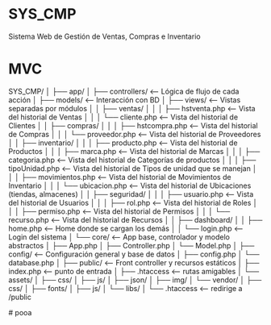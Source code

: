 # SYS_CMP
Sistema Web de Gestión de Ventas, Compras e Inventario

# MVC
SYS_CMP/
│
├── app/
│   ├── controllers/         <-- Lógica de flujo de cada acción
│   ├── models/              <-- Interacción con BD
│   ├── views/               <-- Vistas separadas por módulos
│   │   ├── ventas/
│   │   │   ├── hstventa.php    <-- Vista del historial de Ventas
│   │   │   └── cliente.php     <-- Vista del historial de Clientes
│   │   ├── compras/
│   │   │   ├── hstcompra.php   <-- Vista del historial de Compras
│   │   │   └── proveedor.php   <-- Vista del historial de Proveedores
│   │   ├── inventario/
│   │   │   ├── producto.php    <-- Vista del historial de Productos
│   │   │   ├── marca.php       <-- Vista del historial de Marcas
│   │   │   ├── categoria.php   <-- Vista del historial de Categorías de productos
│   │   │   ├── tipoUnidad.php  <-- Vista del historial de Tipos de unidad que se manejan
│   │   │   ├── movimientos.php <-- Vista del historial de Movimientos de Inventario
│   │   │   └── ubicacion.php   <-- Vista del historial de Ubicaciones (tiendas, almacenes)
│   │   ├── seguridad/
│   │   │   ├── usuario.php     <-- Vista del historial de Usuarios
│   │   │   ├── rol.php         <-- Vista del historial de Roles
│   │   │   ├── permiso.php     <-- Vista del historial de Permisos
│   │   │   └── recurso.php     <-- Vista del historial de Recursos
│   │   ├── dashboard/
│   │   ├── home.php         <-- Home donde se cargan los demás
│   │   └── login.php        <-- Login del sistema
│   └── core/                <-- App base, controlador y modelo abstractos
│       ├── App.php
│       ├── Controller.php
│       └── Model.php
│
├── config/                  <-- Configuración general y base de datos
│   ├── config.php
│   └── database.php
│
├── public/                  <-- Front controller y recursos estáticos
│   ├── index.php            <-- punto de entrada
│   ├── .htaccess            <-- rutas amigables
│   └── assets/
│       ├── css/
│       ├── js/
│       ├── json/
│       ├── img/
│       └── vendor/
│           ├── css/
│           ├── fonts/
│           ├── js/
│           └── libs/
│
└── .htaccess                <-- redirige a /public


#   p o o a  
 